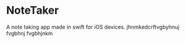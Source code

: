 # NoteTaker
A note taking app made in swift for iOS devices. 
jhnmkedcrftvgbyhnuj
fvgbhnj
fvgbhjnkm
